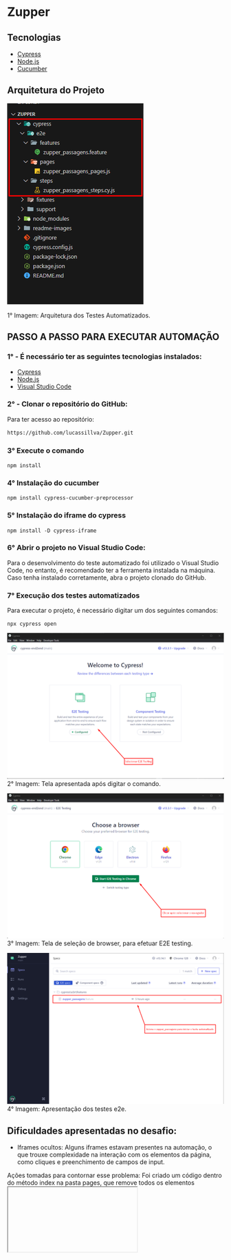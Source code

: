 # Zupper

## Tecnologias
* [Cypress](https://docs.cypress.io/guides/getting-started/installing-cypress)
* [Node.js](https://nodejs.org/en)
* [Cucumber](https://cucumber.io/)

## Arquitetura do Projeto
![Arquitetura Automacao](readme-images/arquiteturaAutomacao.png)

1° Imagem: Arquitetura dos Testes Automatizados.

## PASSO A PASSO PARA EXECUTAR AUTOMAÇÃO

### 1° - É necessário ter as seguintes tecnologias instalados:

* [Cypress](https://docs.cypress.io/guides/getting-started/installing-cypress)
* [Node.js](https://nodejs.org/en)
* [Visual Studio Code](https://code.visualstudio.com/)

### 2° - Clonar o repositório do GitHub:

Para ter acesso ao repositório:
```bash
https://github.com/lucassillva/Zupper.git
```

### 3° Execute o comando
```shell
npm install
```
### 4° Instalação do cucumber
```shell
npm install cypress-cucumber-preprocessor
```
### 5° Instalação do iframe do cypress
```shell
npm install -D cypress-iframe
```

### 6° Abrir o projeto no Visual Studio Code:

Para o desenvolvimento do teste automatizado foi utilizado o Visual Studio Code, no entanto, é recomendado ter a ferramenta instalada na máquina. Caso tenha instalado corretamente, abra o projeto clonado do GitHub.

### 7° Execução dos testes automatizados
Para executar o projeto, é necessário digitar um dos seguintes comandos:

```shell
npx cypress open
```

![Tela Cypress](readme-images/tela_cypress.png)
2° Imagem: Tela apresentada após digitar o comando.

![Tela Cypress - Seleção de Navegador](readme-images/tela-selecaoBrowser.png)
3° Imagem: Tela de seleção de browser, para efetuar E2E testing.

![Tela Cypress - E2E Testing](readme-images/tela-e2e.png)
4° Imagem: Apresentação dos testes e2e.

## Dificuldades apresentadas no desafio:

* Iframes ocultos: 
Alguns iframes estavam presentes na automação, o que trouxe complexidade na interação com os elementos da página, como cliques e preenchimento de campos de input.

Ações tomadas para contornar esse problema: Foi criado um código dentro do método index na pasta pages, que remove todos os elementos <iframe> da página. Esse código é útil em situações onde os iframes interferem nos testes, permitindo que outros elementos da página sejam testados sem que os iframes causem problemas. O código implementado é o seguinte:

        cy.document().then(doc => {
            const iframes = doc.querySelectorAll('iframe');
            iframes.forEach(iframe => iframe.remove());
          });

* Aumentar a utilização de ids para seletores: 
Usar IDs nos seletores é essencial para facilitar a automação pois garante que cada elemento tenha uma identificação única na página. Isso simplifica a criação de scripts de testes e automação, pois permite que ferramentas de automação, como Selenium, localizem e interajam com os elementos de forma precisa e eficiente. Além disso, o uso de IDs reduz a chance de erros e ambiguidades, tornando o processo de automação mais robusto e confiável. Em resumo, IDs nos seletores são fundamentais para uma automação mais segura e eficaz.

Observe no inputs de Origem e Destino:
Origem:
![image](https://github.com/user-attachments/assets/f19e07d0-9832-4815-a204-1d3da3cf5b40)

Destino:
![image](https://github.com/user-attachments/assets/fde3b3a1-5581-42b3-9ab5-c0d6b51df134)

Não há um seletor especifico para tal, muitas vezes forçando utilizar o Xpath que pode possuir algumas fragilidades:
Complexidade e Legibilidade
Fragilidade
Performance

XPath é considerado uma má prática em testes automatizados porque é frágil, difícil de manter, tem desempenho inferior e requer ferramentas extras no Cypress. Seletores como IDs, classes e atributos de dados são mais robustos e fáceis de usar.

